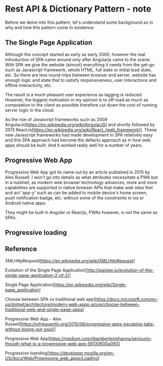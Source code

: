 # Rest API & Dictionary Pattern - note

Before we delve into this pattern, let's understand some background as in why and how this pattern come to existence.

## The Single Page Application

Although the concept started as early as early 2000, however the real introduction of SPA came around only after Angularjs came to the scene. With SPA we give the website (almost) everything it needs from the get-go such as Javascript framework, whole HTML, full state or initial load state, etc. So there are less round-trips between browser and server, website has enough logic and state that to satisfy responsiveness, user interactions and offline interactivity, etc.

The result is a much pleasant user experience as lagging is reduced. However, the biggest motivation in my opinion is to off-load as much as computation to the client as possible therefore cut down the cost of running server logic in the cloud.

As the rise of Javascript frameworks such as 2009 AngularJs[https://en.wikipedia.org/wiki/AngularJS] and shortly followed by 2013 ReactJs[https://en.wikipedia.org/wiki/React_(web_framework)]. These new Javascript frameworks had made development in SPA relatively easy and this SPA approach had become the defacto approach as in how web apps should be built. And it worked really well for a number of years.   

## Progressive Web App

Progressive Web App got its name out by an article published in 2015 by Alex Russell. I won't go into details as what attributes necessitate a PWA but in a nutshell, as modern web browser technology advances, more and more capabilities are supported in native browser APIs that make web sites feel and act 'app-y' such as can be added to mobile device's home screen, push notification badge, etc. without some of the constraints in ios or Android native apps. 

They might be built in Angular or Reactjs, PWAs however, is not the same as SPAs. 


## Progressive loading


## Reference

XMLHttpRequest[https://en.wikipedia.org/wiki/XMLHttpRequest]

Evolution of the Single Page Application[http://paislee.io/evolution-of-the-single-page-application-2-of-2/]

Single Page Application[https://en.wikipedia.org/wiki/Single-page_application]

Choose between SPA vs traditional web app[https://docs.microsoft.com/en-us/dotnet/architecture/modern-web-apps-azure/choose-between-traditional-web-and-single-page-apps]

Progressive Web App - Alex Russell[https://infrequently.org/2015/06/progressive-apps-escaping-tabs-without-losing-our-soul/]

Progressive Web App[https://medium.com/@amberleyjohanna/seriously-though-what-is-a-progressive-web-app-56130600a093]

Progressive loanding[https://developer.mozilla.org/en-US/docs/Web/Progressive_web_apps/Loading]
